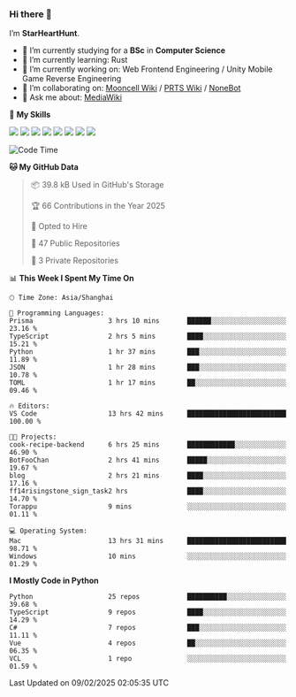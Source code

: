 ### Hi there 👋

I’m **StarHeartHunt**.

- 🏫 I’m currently studying for a **BSc** in **Computer Science**
- 🌱 I’m currently learning: Rust
- 🔭 I’m currently working on: Web Frontend Engineering / Unity Mobile Game Reverse Engineering
- 👯 I’m collaborating on: [Mooncell Wiki](https://fgo.wiki/) / [PRTS Wiki](http://prts.wiki/) / [NoneBot](https://github.com/nonebot)
- 💬 Ask me about: [MediaWiki](https://www.mediawiki.org)

🌟 **My Skills**

![](https://img.shields.io/badge/-Python-3e74a2?style=flat-square&logo=Python&logoColor=fff)
![](https://img.shields.io/badge/-Node.js-339933?style=flat-square&logo=node.js&logoColor=fff)
![](https://img.shields.io/badge/-Vue-4fc08d?style=flat-square&logo=vue.js&logoColor=fff)
![](https://img.shields.io/badge/-React-2d98ce?style=flat-square&logo=React&logoColor=fff)
![](https://img.shields.io/badge/-TypeScript-3178C6?style=flat-square&logo=TypeScript&logoColor=fff)
![](https://img.shields.io/badge/-Docker-2496ED?style=flat-square&logo=Docker&logoColor=fff)
![](https://img.shields.io/badge/-Linux-000000?style=flat-square&logo=Linux&logoColor=fff)
![](https://img.shields.io/badge/-Dotnet-512bd4?style=flat-square&logo=.net&logoColor=fff)

<!--START_SECTION:waka-->
![Code Time](http://img.shields.io/badge/Code%20Time-1%2C422%20hrs%2017%20mins-blue)

**🐱 My GitHub Data** 

> 📦 39.8 kB Used in GitHub's Storage 
 > 
> 🏆 66 Contributions in the Year 2025
 > 
> 💼 Opted to Hire
 > 
> 📜 47 Public Repositories 
 > 
> 🔑 3 Private Repositories 
 > 
📊 **This Week I Spent My Time On** 

```text
🕑︎ Time Zone: Asia/Shanghai

💬 Programming Languages: 
Prisma                   3 hrs 10 mins       ██████░░░░░░░░░░░░░░░░░░░   23.16 % 
TypeScript               2 hrs 5 mins        ████░░░░░░░░░░░░░░░░░░░░░   15.21 % 
Python                   1 hr 37 mins        ███░░░░░░░░░░░░░░░░░░░░░░   11.89 % 
JSON                     1 hr 28 mins        ███░░░░░░░░░░░░░░░░░░░░░░   10.78 % 
TOML                     1 hr 17 mins        ██░░░░░░░░░░░░░░░░░░░░░░░   09.46 % 

🔥 Editors: 
VS Code                  13 hrs 42 mins      █████████████████████████   100.00 % 

🐱‍💻 Projects: 
cook-recipe-backend      6 hrs 25 mins       ████████████░░░░░░░░░░░░░   46.90 % 
BotFooChan               2 hrs 41 mins       █████░░░░░░░░░░░░░░░░░░░░   19.67 % 
blog                     2 hrs 21 mins       ████░░░░░░░░░░░░░░░░░░░░░   17.16 % 
ff14risingstone_sign_task2 hrs               ████░░░░░░░░░░░░░░░░░░░░░   14.70 % 
Torappu                  9 mins              ░░░░░░░░░░░░░░░░░░░░░░░░░   01.11 % 

💻 Operating System: 
Mac                      13 hrs 31 mins      █████████████████████████   98.71 % 
Windows                  10 mins             ░░░░░░░░░░░░░░░░░░░░░░░░░   01.29 % 
```

**I Mostly Code in Python** 

```text
Python                   25 repos            ██████████░░░░░░░░░░░░░░░   39.68 % 
TypeScript               9 repos             ████░░░░░░░░░░░░░░░░░░░░░   14.29 % 
C#                       7 repos             ███░░░░░░░░░░░░░░░░░░░░░░   11.11 % 
Vue                      4 repos             ██░░░░░░░░░░░░░░░░░░░░░░░   06.35 % 
VCL                      1 repo              ░░░░░░░░░░░░░░░░░░░░░░░░░   01.59 % 
```




 Last Updated on 09/02/2025 02:05:35 UTC
<!--END_SECTION:waka-->
